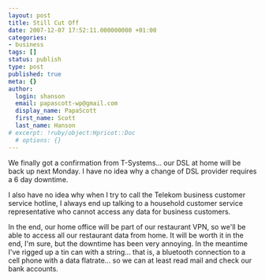 ```yaml
---
layout: post
title: Still Cut Off
date: 2007-12-07 17:52:11.000000000 +01:00
categories:
- business
tags: []
status: publish
type: post
published: true
meta: {}
author:
  login: shanson
  email: papascott-wp@gmail.com
  display_name: PapaScott
  first_name: Scott
  last_name: Hanson
# excerpt: !ruby/object:Hpricot::Doc
  # options: {}
---
```

<p>We finally got a confirmation from T-Systems... our DSL at home will be back up next Monday. I have no idea why a change of DSL provider requires a 6 day downtime.</p>
<p>I also have no idea why when I try to call the Telekom business customer service hotline, I always end up talking to a household customer service representative who cannot access any data for business customers.</p>
<p>In the end, our home office will be part of our restaurant VPN, so we'll be able to access all our restaurant data from home. It will be worth it in the end, I'm sure, but the downtime has been very annoying. In the meantime I've rigged up a tin can with a string... that is, a bluetooth connection to a cell phone with a data flatrate... so we can at least read mail and check our bank accounts.</p>
